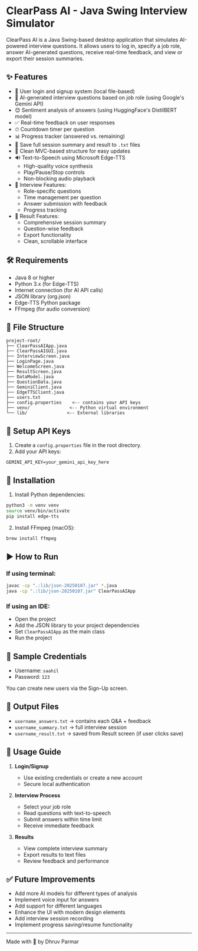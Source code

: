 # ClearPass AI - Java Swing Interview Simulator

ClearPass AI is a Java Swing-based desktop application that simulates AI-powered interview questions. It allows users to log in, specify a job role, answer AI-generated questions, receive real-time feedback, and view or export their session summaries.

## ✨ Features
- 🔐 User login and signup system (local file-based)
- 🧠 AI-generated interview questions based on job role (using Google's Gemini API)
- 😊 Sentiment analysis of answers (using HuggingFace's DistilBERT model)
- ✅ Real-time feedback on user responses
- ⏱ Countdown timer per question
- 📊 Progress tracker (answered vs. remaining)
- 💾 Save full session summary and result to `.txt` files
- 🧾 Clean MVC-based structure for easy updates
- 🔊 Text-to-Speech using Microsoft Edge-TTS
  - High-quality voice synthesis
  - Play/Pause/Stop controls
  - Non-blocking audio playback
- 🎯 Interview Features:
  - Role-specific questions
  - Time management per question
  - Answer submission with feedback
  - Progress tracking
- 📝 Result Features:
  - Comprehensive session summary
  - Question-wise feedback
  - Export functionality
  - Clean, scrollable interface

## 🛠 Requirements
- Java 8 or higher
- Python 3.x (for Edge-TTS)
- Internet connection (for AI API calls)
- JSON library (org.json)
- Edge-TTS Python package
- FFmpeg (for audio conversion)

## 📁 File Structure
```
project-root/
├── ClearPassAIApp.java
├── ClearPassAIGUI.java
├── InterviewScreen.java
├── LoginPage.java
├── WelcomeScreen.java
├── ResultScreen.java
├── DataModel.java
├── QuestionData.java
├── GeminiClient.java
├── EdgeTTSClient.java
├── users.txt
├── config.properties    <-- contains your API keys
├── venv/               <-- Python virtual environment
└── lib/               <-- External libraries
```

## 🔑 Setup API Keys
1. Create a `config.properties` file in the root directory.
2. Add your API keys:

```properties
GEMINI_API_KEY=your_gemini_api_key_here
```

## 🚀 Installation
1. Install Python dependencies:
```bash
python3 -m venv venv
source venv/bin/activate
pip install edge-tts
```

2. Install FFmpeg (macOS):
```bash
brew install ffmpeg
```

## ▶️ How to Run
### If using terminal:
```bash
javac -cp ".:lib/json-20250107.jar" *.java
java -cp ".:lib/json-20250107.jar" ClearPassAIApp
```

### If using an IDE:
- Open the project
- Add the JSON library to your project dependencies
- Set `ClearPassAIApp` as the main class
- Run the project

## 💬 Sample Credentials
- Username: `saahil`
- Password: `123`

You can create new users via the Sign-Up screen.

## 📂 Output Files
- `username_answers.txt` → contains each Q&A + feedback
- `username_summary.txt` → full interview session
- `username_result.txt` → saved from Result screen (if user clicks save)

## 🎯 Usage Guide
1. **Login/Signup**
   - Use existing credentials or create a new account
   - Secure local authentication

2. **Interview Process**
   - Select your job role
   - Read questions with text-to-speech
   - Submit answers within time limit
   - Receive immediate feedback

3. **Results**
   - View complete interview summary
   - Export results to text files
   - Review feedback and performance

## ✅ Future Improvements
- Add more AI models for different types of analysis
- Implement voice input for answers
- Add support for different languages
- Enhance the UI with modern design elements
- Add interview session recording
- Implement progress saving/resume functionality

---
Made with 💙 by Dhruv Parmar
